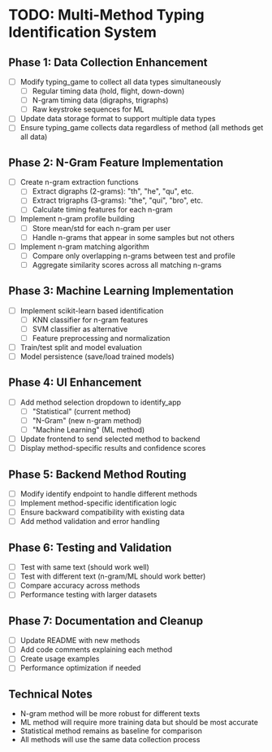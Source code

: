 # TODO: Multi-Method Typing Identification System

## Phase 1: Data Collection Enhancement
- [ ] Modify typing_game to collect all data types simultaneously
  - [ ] Regular timing data (hold, flight, down-down)
  - [ ] N-gram timing data (digraphs, trigraphs)
  - [ ] Raw keystroke sequences for ML
- [ ] Update data storage format to support multiple data types
- [ ] Ensure typing_game collects data regardless of method (all methods get all data)

## Phase 2: N-Gram Feature Implementation
- [ ] Create n-gram extraction functions
  - [ ] Extract digraphs (2-grams): "th", "he", "qu", etc.
  - [ ] Extract trigraphs (3-grams): "the", "qui", "bro", etc.
  - [ ] Calculate timing features for each n-gram
- [ ] Implement n-gram profile building
  - [ ] Store mean/std for each n-gram per user
  - [ ] Handle n-grams that appear in some samples but not others
- [ ] Implement n-gram matching algorithm
  - [ ] Compare only overlapping n-grams between test and profile
  - [ ] Aggregate similarity scores across all matching n-grams

## Phase 3: Machine Learning Implementation
- [ ] Implement scikit-learn based identification
  - [ ] KNN classifier for n-gram features
  - [ ] SVM classifier as alternative
  - [ ] Feature preprocessing and normalization
- [ ] Train/test split and model evaluation
- [ ] Model persistence (save/load trained models)

## Phase 4: UI Enhancement
- [ ] Add method selection dropdown to identify_app
  - [ ] "Statistical" (current method)
  - [ ] "N-Gram" (new n-gram method)
  - [ ] "Machine Learning" (ML method)
- [ ] Update frontend to send selected method to backend
- [ ] Display method-specific results and confidence scores

## Phase 5: Backend Method Routing
- [ ] Modify identify endpoint to handle different methods
- [ ] Implement method-specific identification logic
- [ ] Ensure backward compatibility with existing data
- [ ] Add method validation and error handling

## Phase 6: Testing and Validation
- [ ] Test with same text (should work well)
- [ ] Test with different text (n-gram/ML should work better)
- [ ] Compare accuracy across methods
- [ ] Performance testing with larger datasets

## Phase 7: Documentation and Cleanup
- [ ] Update README with new methods
- [ ] Add code comments explaining each method
- [ ] Create usage examples
- [ ] Performance optimization if needed

## Technical Notes
- N-gram method will be more robust for different texts
- ML method will require more training data but should be most accurate
- Statistical method remains as baseline for comparison
- All methods will use the same data collection process 